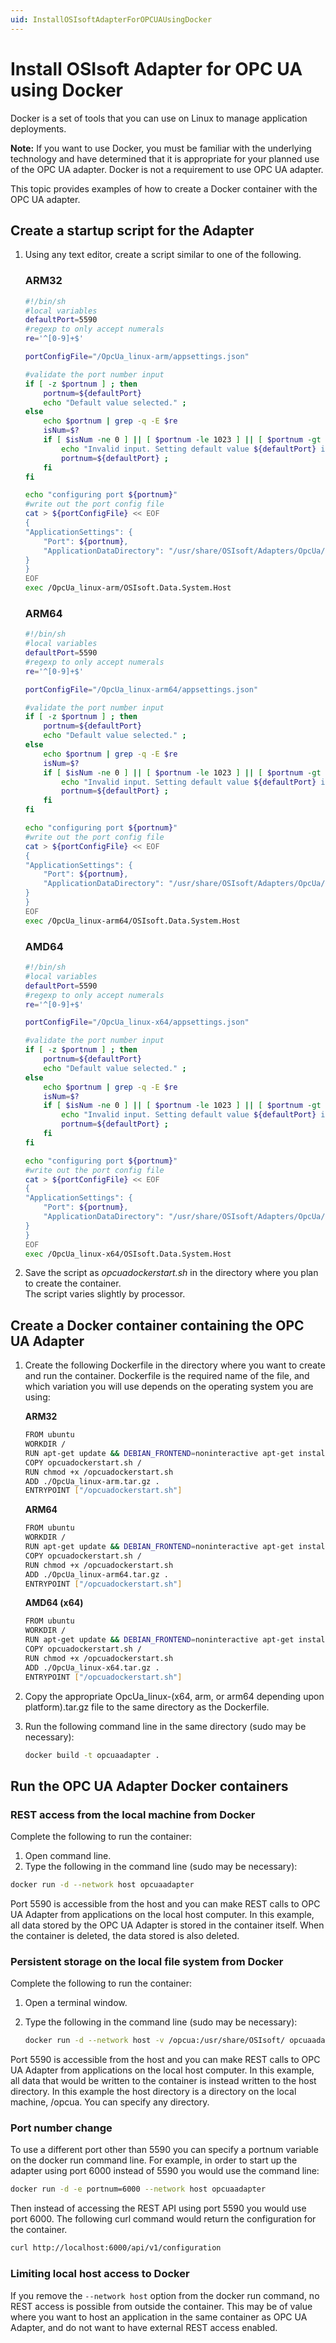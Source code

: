 ```yaml
---
uid: InstallOSIsoftAdapterForOPCUAUsingDocker
---
```


# Install OSIsoft Adapter for OPC UA using Docker

Docker is a set of tools that you can use on Linux to manage application deployments.

**Note:** If you want to use Docker, you must be familiar with the underlying technology and have determined that it is appropriate for your planned use of the OPC UA adapter. Docker is not a requirement to use OPC UA adapter.

This topic provides examples of how to create a Docker container with the OPC UA adapter.

## Create a startup script for the Adapter

1. Using any text editor, create a script similar to one of the following.

	### ARM32

	```bash
	#!/bin/sh
	#local variables
	defaultPort=5590
	#regexp to only accept numerals
	re='^[0-9]+$'

	portConfigFile="/OpcUa_linux-arm/appsettings.json"

	#validate the port number input
	if [ -z $portnum ] ; then
		portnum=${defaultPort}
		echo "Default value selected." ;
	else
		echo $portnum | grep -q -E $re
		isNum=$?
		if [ $isNum -ne 0 ] || [ $portnum -le 1023 ] || [ $portnum -gt 49151 ] ; then
			echo "Invalid input. Setting default value ${defaultPort} instead..."
			portnum=${defaultPort} ;
		fi
	fi

	echo "configuring port ${portnum}"
	#write out the port config file
	cat > ${portConfigFile} << EOF
	{
	"ApplicationSettings": {
		"Port": ${portnum},
		"ApplicationDataDirectory": "/usr/share/OSIsoft/Adapters/OpcUa/OpcUa"
	}
	}
	EOF
	exec /OpcUa_linux-arm/OSIsoft.Data.System.Host
	```

	### ARM64

	```bash
	#!/bin/sh
	#local variables
	defaultPort=5590
	#regexp to only accept numerals
	re='^[0-9]+$'

	portConfigFile="/OpcUa_linux-arm64/appsettings.json"

	#validate the port number input
	if [ -z $portnum ] ; then
		portnum=${defaultPort}
		echo "Default value selected." ;
	else
		echo $portnum | grep -q -E $re
		isNum=$?
		if [ $isNum -ne 0 ] || [ $portnum -le 1023 ] || [ $portnum -gt 49151 ] ; then
			echo "Invalid input. Setting default value ${defaultPort} instead..."
			portnum=${defaultPort} ;
		fi
	fi

	echo "configuring port ${portnum}"
	#write out the port config file
	cat > ${portConfigFile} << EOF
	{
	"ApplicationSettings": {
		"Port": ${portnum},
		"ApplicationDataDirectory": "/usr/share/OSIsoft/Adapters/OpcUa/OpcUa"
	}
	}
	EOF
	exec /OpcUa_linux-arm64/OSIsoft.Data.System.Host
	```

	### AMD64

	```bash
	#!/bin/sh
	#local variables
	defaultPort=5590
	#regexp to only accept numerals
	re='^[0-9]+$'

	portConfigFile="/OpcUa_linux-x64/appsettings.json"

	#validate the port number input
	if [ -z $portnum ] ; then
		portnum=${defaultPort}
		echo "Default value selected." ;
	else
		echo $portnum | grep -q -E $re
		isNum=$?
		if [ $isNum -ne 0 ] || [ $portnum -le 1023 ] || [ $portnum -gt 49151 ] ; then
			echo "Invalid input. Setting default value ${defaultPort} instead..."
			portnum=${defaultPort} ;
		fi
	fi

	echo "configuring port ${portnum}"
	#write out the port config file
	cat > ${portConfigFile} << EOF
	{
	"ApplicationSettings": {
		"Port": ${portnum},
		"ApplicationDataDirectory": "/usr/share/OSIsoft/Adapters/OpcUa/OpcUa"
	}
	}
	EOF
	exec /OpcUa_linux-x64/OSIsoft.Data.System.Host
	```

2. Save the script as *opcuadockerstart.sh* in the directory
where you plan to create the container. <br>The script varies slightly by processor.

## Create a Docker container containing the OPC UA Adapter

1. Create the following Dockerfile in the directory where you want to create and run the container. Dockerfile is the required name of the file, and which variation you will use depends on the operating system you are using:

	**ARM32**

	```bash
	FROM ubuntu
	WORKDIR /
	RUN apt-get update && DEBIAN_FRONTEND=noninteractive apt-get install -y --no-install-recommends libicu60 libssl1.0.0
	COPY opcuadockerstart.sh /
	RUN chmod +x /opcuadockerstart.sh
	ADD ./OpcUa_linux-arm.tar.gz .
	ENTRYPOINT ["/opcuadockerstart.sh"]
	```

	**ARM64**

	```bash
	FROM ubuntu
	WORKDIR /
	RUN apt-get update && DEBIAN_FRONTEND=noninteractive apt-get install -y --no-install-recommends libicu60 libssl1.0.0
	COPY opcuadockerstart.sh /
	RUN chmod +x /opcuadockerstart.sh
	ADD ./OpcUa_linux-arm64.tar.gz .
	ENTRYPOINT ["/opcuadockerstart.sh"]
	```

	**AMD64 (x64)**

	```bash
	FROM ubuntu
	WORKDIR /
	RUN apt-get update && DEBIAN_FRONTEND=noninteractive apt-get install -y --no-install-recommends libicu60 libssl1.0.0
	COPY opcuadockerstart.sh /
	RUN chmod +x /opcuadockerstart.sh
	ADD ./OpcUa_linux-x64.tar.gz .
	ENTRYPOINT ["/opcuadockerstart.sh"]
	```

2. Copy the appropriate OpcUa_linux-(x64, arm, or arm64 depending upon platform).tar.gz file to the same directory as the Dockerfile.

3. Run the following command line in the same directory (sudo may be necessary):

	```bash
	docker build -t opcuaadapter .
	```

## Run the OPC UA Adapter Docker containers

### REST access from the local machine from Docker

Complete the following to run the container:

1. Open command line.
2. Type the following in the command line (sudo may be necessary):

```bash
docker run -d --network host opcuaadapter
```

Port 5590 is accessible from the host and you can make REST calls to OPC UA Adapter from applications on the local host computer. In this example, all data stored by the OPC UA Adapter is stored in the container itself. When the container is deleted, the data stored is also deleted.

### Persistent storage on the local file system from Docker

Complete the following to run the container:

1. Open a terminal window.
2. Type the following in the command line (sudo may be necessary):

	```bash
	docker run -d --network host -v /opcua:/usr/share/OSIsoft/ opcuaadapter
	```

Port 5590 is accessible from the host and you can make REST calls to OPC UA Adapter from applications on the local host computer. In this example, all data that would be written to the container is instead written to the host directory. In this example the host directory is a directory on the local machine, /opcua. You can specify any directory.

### Port number change

To use a different port other than 5590 you can specify a portnum variable on the docker run command line. For example, in order to start up the adapter using port 6000 instead of 5590 you would use the command line:

```bash
docker run -d -e portnum=6000 --network host opcuaadapter
```

Then instead of accessing the REST API using port 5590 you would use port 6000. The following curl command would return
the configuration for the container.

```bash
curl http://localhost:6000/api/v1/configuration
```

### Limiting local host access to Docker

If you remove the `--network host` option from the docker run command, no REST access is possible from outside the container. This may be of value where you want to host an application in the same container as OPC UA Adapter, and do not want to have external REST access enabled.
